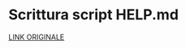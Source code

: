 # Scrittura script HELP.md

[LINK ORIGINALE](https://chatgpt.com/c/68cd41ce-9c38-832d-bbf2-d0bd8077aef9)
